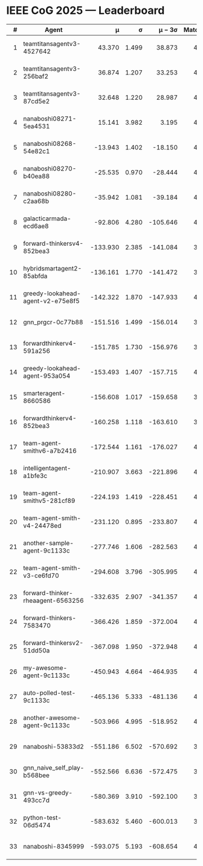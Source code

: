 # IEEE CoG 2025 — Leaderboard

| # | Agent | μ | σ | μ − 3σ | Matches | Updated |
|---:|---|---:|---:|---:|---:|---|
| 1 | teamtitansagentv3-4527642 | 43.370 | 1.499 | 38.873 | 4116 | 2025-09-02 02:20 |
| 2 | teamtitansagentv3-256baf2 | 36.874 | 1.207 | 33.253 | 4414 | 2025-09-02 02:20 |
| 3 | teamtitansagentv3-87cd5e2 | 32.648 | 1.220 | 28.987 | 4538 | 2025-09-02 02:20 |
| 4 | nanaboshi08271-5ea4531 | 15.141 | 3.982 | 3.195 | 4460 | 2025-09-02 02:20 |
| 5 | nanaboshi08268-54e82c1 | -13.943 | 1.402 | -18.150 | 4820 | 2025-09-02 02:20 |
| 6 | nanaboshi08270-b40ea88 | -25.535 | 0.970 | -28.444 | 4620 | 2025-09-02 02:20 |
| 7 | nanaboshi08280-c2aa68b | -35.942 | 1.081 | -39.184 | 4800 | 2025-09-02 02:20 |
| 8 | galacticarmada-ecd6ae8 | -92.806 | 4.280 | -105.646 | 4260 | 2025-09-02 02:20 |
| 9 | forward-thinkersv4-852bea3 | -133.930 | 2.385 | -141.084 | 3655 | 2025-09-02 02:20 |
| 10 | hybridsmartagent2-85abfda | -136.161 | 1.770 | -141.472 | 3638 | 2025-09-02 02:20 |
| 11 | greedy-lookahead-agent-v2-e75e8f5 | -142.322 | 1.870 | -147.933 | 4728 | 2025-09-02 02:20 |
| 12 | gnn_prgcr-0c77b88 | -151.516 | 1.499 | -156.014 | 3480 | 2025-09-02 02:20 |
| 13 | forwardthinkerv4-591a256 | -151.785 | 1.730 | -156.976 | 3669 | 2025-09-02 02:20 |
| 14 | greedy-lookahead-agent-953a054 | -153.493 | 1.407 | -157.715 | 4768 | 2025-09-02 02:20 |
| 15 | smarteragent-8660586 | -156.608 | 1.017 | -159.658 | 3489 | 2025-09-02 02:20 |
| 16 | forwardthinkerv4-852bea3 | -160.258 | 1.118 | -163.610 | 3490 | 2025-09-02 02:20 |
| 17 | team-agent-smithv6-a7b2416 | -172.544 | 1.161 | -176.027 | 4600 | 2025-09-02 02:20 |
| 18 | intelligentagent-a1bfe3c | -210.907 | 3.663 | -221.896 | 4065 | 2025-09-02 02:20 |
| 19 | team-agent-smithv5-281cf89 | -224.193 | 1.419 | -228.451 | 4380 | 2025-09-02 02:20 |
| 20 | team-agent-smith-v4-24478ed | -231.120 | 0.895 | -233.807 | 4820 | 2025-09-02 02:20 |
| 21 | another-sample-agent-9c1133c | -277.746 | 1.606 | -282.563 | 4640 | 2025-09-02 02:20 |
| 22 | team-agent-smith-v3-ce6fd70 | -294.608 | 3.796 | -305.995 | 4560 | 2025-09-02 02:20 |
| 23 | forward-thinker-rheaagent-6563256 | -332.635 | 2.907 | -341.357 | 4648 | 2025-09-02 02:20 |
| 24 | forward-thinkers-7583470 | -366.426 | 1.859 | -372.004 | 4499 | 2025-09-02 02:20 |
| 25 | forward-thinkersv2-51dd50a | -367.098 | 1.950 | -372.948 | 4307 | 2025-09-02 02:20 |
| 26 | my-awesome-agent-9c1133c | -450.943 | 4.664 | -464.935 | 4380 | 2025-09-02 02:20 |
| 27 | auto-polled-test-9c1133c | -465.136 | 5.333 | -481.136 | 4420 | 2025-09-02 02:20 |
| 28 | another-awesome-agent-9c1133c | -503.966 | 4.995 | -518.952 | 4640 | 2025-09-02 02:20 |
| 29 | nanaboshi-53833d2 | -551.186 | 6.502 | -570.692 | 3880 | 2025-09-02 02:20 |
| 30 | gnn_naive_self_play-b568bee | -552.566 | 6.636 | -572.475 | 3000 | 2025-09-02 02:20 |
| 31 | gnn-vs-greedy-493cc7d | -580.369 | 3.910 | -592.100 | 3900 | 2025-09-02 02:20 |
| 32 | python-test-06d5474 | -583.632 | 5.460 | -600.013 | 3440 | 2025-09-02 02:20 |
| 33 | nanaboshi-8345999 | -593.075 | 5.193 | -608.654 | 4180 | 2025-09-02 02:20 |
